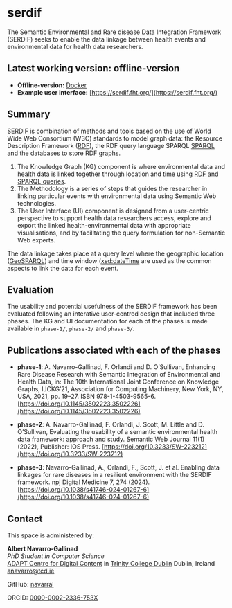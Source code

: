 # serdif

The Semantic Environmental and Rare disease Data Integration Framework (SERDIF) seeks to enable the data linkage between health events and environmental data for health data researchers. 

## Latest working version: offline-version

* **Offline-version:** [Docker](https://github.com/navarral/serdif/tree/main/offline-version)
* **Example user interface:** [https://serdif.fht.org/](https://serdif.fht.org/)

## Summary
SERDIF is combination of methods and tools based on the use of World Wide Web Consortium (W3C) standards to model graph data: the Resource Description Framework ([RDF](https://www.w3.org/TR/rdf11-concepts/)), the RDF query language SPARQL [SPARQL](https://www.w3.org/TR/sparql11-query/) and the databases to store RDF graphs.

1. The Knowledge Graph (KG) component is where environmental data and health data is linked together through location and time using [RDF](https://www.w3.org/TR/rdf11-concepts/) and [SPARQL queries](https://www.w3.org/TR/sparql11-query/). 
2. The Methodology is a series of steps that guides the researcher in linking particular events with environmental data using Semantic Web technologies.
3. The User Interface (UI) component is designed from a user-centric perspective to support health data researchers access, explore and export the linked health-environmental data with appropriate visualisations, and by facilitating the query formulation for non-Semantic Web experts.

The data linkage takes place at a query level where the geographic location ([GeoSPARQL](https://www.ogc.org/standards/geosparql)) and time window ([xsd:dateTime](https://www.w3.org/TR/xmlschema11-2/) are used as the common aspects to link the data for each event.



## Evaluation

The usability and potential usefulness of the SERDIF framework has been evaluated following an interative  user-centred design that included three phases. The KG and UI documentation for each of the phases is made available in `phase-1/`, `phase-2/` and `phase-3/`.

## Publications associated with each of the phases

* **phase-1**: A. Navarro-Gallinad, F. Orlandi and D. O’Sullivan, Enhancing Rare Disease Research with Semantic Integration of Environmental and Health Data, in: The 10th International Joint Conference on Knowledge Graphs, IJCKG’21, Association for Computing Machinery, New York, NY, USA, 2021, pp. 19–27. ISBN 978-1-4503-9565-6.[https://doi.org/10.1145/3502223.3502226](https://doi.org/10.1145/3502223.3502226)

* **phase-2**: A. Navarro-Gallinad, F. Orlandi, J. Scott, M. Little and D. O’Sullivan, Evaluating the usability of a semantic environmental health data framework: approach and study. Semantic Web Journal 11(1) (2022), Publisher: IOS Press. [https://doi.org/10.3233/SW-223212](https://doi.org/10.3233/SW-223212)


* **phase-3**: Navarro-Gallinad, A., Orlandi, F., Scott, J. et al. Enabling data linkages for rare diseases in a resilient environment with the SERDIF framework. npj Digital Medicine 7, 274 (2024). [https://doi.org/10.1038/s41746-024-01267-6](https://doi.org/10.1038/s41746-024-01267-6)

## Contact
This space is administered by:  

**Albert Navarro-Gallinad**  
*PhD Student in Computer Science*  
[ADAPT Centre for Digital Content](https://www.adaptcentre.ie/) in [Trinity College Dublin](https://www.tcd.ie/)
Dublin, Ireland  
<anavarro@tcd.ie>  

GitHub: [navarral](https://github.com/navarral)

ORCID: [0000-0002-2336-753X](https://orcid.org/0000-0002-2336-753X)   
